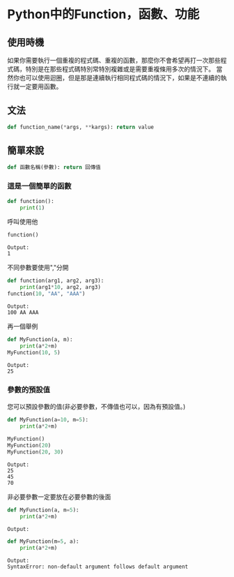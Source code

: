 # Python中的Function，函數、功能

## 使用時機
如果你需要執行一個重複的程式碼、重複的函數，那麼你不會希望再打一次那些程式碼，特別是在那些程式碼特別常特別複雜或是需要重複條用多次的情況下。
當然你也可以使用迴圈，但是那是連續執行相同程式碼的情況下，如果是不連續的執行就一定要用函數。

## 文法

```python
def function_name(*args, **kargs): return value
```

## 簡單來說

```python
def 函數名稱(參數): return 回傳值
```

### 這是一個簡單的函數

```python
def function():
    print(1)
```

呼叫使用他

```python
function()
```
```
Output:
1
```

不同參數要使用","分開

```python
def function(arg1, arg2, arg3):
    print(arg1*10, arg2, arg3)
function(10, "AA", "AAA")
```
```
Output:
100 AA AAA
```

再一個舉例

```python
def MyFunction(a, m):
    print(a*2+m)
MyFunction(10, 5)
```
```
Output:
25
```

### 參數的預設值
您可以預設參數的值(非必要參數，不傳值也可以，因為有預設值。)

```python
def MyFunction(a=10, m=5):
    print(a*2+m)
    
MyFunction()
MyFunction(20)
MyFunction(20, 30)
```
```
Output:
25
45
70
```

非必要參數一定要放在必要參數的後面

```python
def MyFunction(a, m=5):
    print(a*2+m)
```
```
Output:
```

```python
def MyFunction(m=5, a):
    print(a*2+m)
```
```
Output:
SyntaxError: non-default argument follows default argument
```
